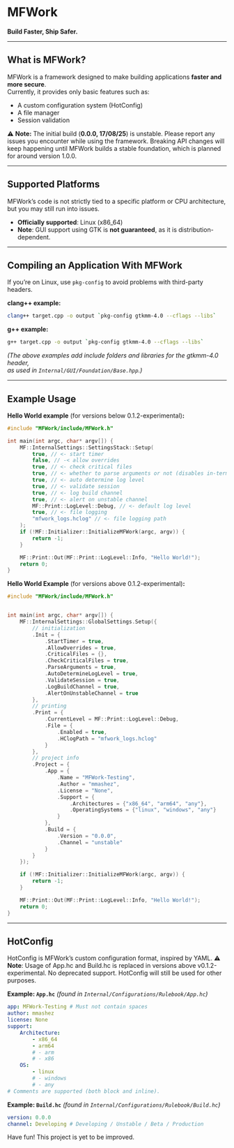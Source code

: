 # MFWork  

**Build Faster, Ship Safer.**

---

## What is MFWork?  

MFWork is a framework designed to make building applications **faster and more secure**.  
Currently, it provides only basic features such as:  

- A custom configuration system (HotConfig)  
- A file manager  
- Session validation  

⚠️ **Note:**
The initial build (**0.0.0, 17/08/25**) is unstable. Please report any issues you encounter while using the framework.
Breaking API changes will keep happening until MFWork builds a stable foundation, which is planned for around version 1.0.0.

---

## Supported Platforms  

MFWork’s code is not strictly tied to a specific platform or CPU architecture,  
but you may still run into issues.  

- **Officially supported**: Linux (x86_64)  
- **Note**: GUI support using GTK is **not guaranteed**, as it is distribution-dependent.  

---

## Compiling an Application With MFWork  

If you’re on Linux, use `pkg-config` to avoid problems with third-party headers.  

**clang++ example:**  

```bash
clang++ target.cpp -o output `pkg-config gtkmm-4.0 --cflags --libs`
```

**g++ example:**  

```bash
g++ target.cpp -o output `pkg-config gtkmm-4.0 --cflags --libs`
```

*(The above examples add include folders and libraries for the gtkmm-4.0 header,  
as used in `Internal/GUI/Foundation/Base.hpp`.)*  

---

## Example Usage  

**Hello World example** (for versions below 0.1.2-experimental)**:**  

```cpp
#include "MFWork/include/MFWork.h"

int main(int argc, char* argv[]) {
    MF::InternalSettings::SettingsStack::Setup(
        true, // <- start timer
        false, // -< allow overrides
        true, // <- check critical files
        true, // <- whether to parse arguments or not (disables in-terminal overriding)
        true, // <- auto determine log level
        true, // <- validate session
        true, // <- log build channel
        true, // <- alert on unstable channel
        MF::Print::LogLevel::Debug, // <- default log level
        true, // <- file logging
        "mfwork_logs.hclog" // <- file logging path
    );
    if (!MF::Initializer::InitializeMFWork(argc, argv)) {
        return -1;
    }

    MF::Print::Out(MF::Print::LogLevel::Info, "Hello World!");
    return 0;
}
```

**Hello World Example** (for versions above 0.1.2-experimental)**:**

```cpp
#include "MFWork/include/MFWork.h"


int main(int argc, char* argv[]) {
    MF::InternalSettings::GlobalSettings.Setup({
        // initialization
        .Init = {
            .StartTimer = true,
            .AllowOverrides = true,
            .CriticalFiles = {},
            .CheckCriticalFiles = true,
            .ParseArguments = true,
            .AutoDetermineLogLevel = true,
            .ValidateSession = true,
            .LogBuildChannel = true,
            .AlertOnUnstableChannel = true
        },
        // printing
        .Print = {
            .CurrentLevel = MF::Print::LogLevel::Debug,
            .File = {
                .Enabled = true,
                .HClogPath = "mfwork_logs.hclog"
            }
        },
        // project info
        .Project = {
            .App = {
                .Name = "MFWork-Testing",
                .Author = "mmashez",
                .License = "None",
                .Support = {
                    .Architectures = {"x86_64", "arm64", "any"},
                    .OperatingSystems = {"linux", "windows", "any"}
                }
            },
            .Build = {
                .Version = "0.0.0",
                .Channel = "unstable"
            }
        }
    });

    if (!MF::Initializer::InitializeMFWork(argc, argv)) {
        return -1;
    }

    MF::Print::Out(MF::Print::LogLevel::Info, "Hello World!");
    return 0;
}
```

---

## HotConfig  

HotConfig is MFWork’s custom configuration format, inspired by YAML.
**⚠️ Note**: Usage of App.hc and Build.hc is replaced in versions above v0.1.2-experimental. No deprecated support.
HotConfig will still be used for other purposes.

**Example: `App.hc`** *(found in `Internal/Configurations/Rulebook/App.hc`)*  

```yaml
app: MFWork-Testing # Must not contain spaces
author: mmashez
license: None
support:
    Architecture: 
        - x86_64
        - arm64
        # - arm
        # - x86
    OS:
        - linux
        # - windows
        # - any
# Comments are supported (both block and inline).
```

**Example: `Build.hc`** *(found in `Internal/Configurations/Rulebook/Build.hc`)*  

```yaml
version: 0.0.0
channel: Developing # Developing / Unstable / Beta / Production
```

Have fun! This project is yet to be improved.
